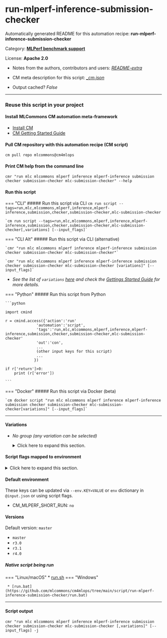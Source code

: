 # run-mlperf-inference-submission-checker
Automatically generated README for this automation recipe: **run-mlperf-inference-submission-checker**

Category: **[MLPerf benchmark support](..)**

License: **Apache 2.0**

* Notes from the authors, contributors and users: [*README-extra*](https://github.com/mlcommons/cm4mlops/tree/main/script/run-mlperf-inference-submission-checker/README-extra.md)

* CM meta description for this script: *[_cm.json](https://github.com/mlcommons/cm4mlops/tree/main/script/run-mlperf-inference-submission-checker/_cm.json)*
* Output cached? *False*

---
### Reuse this script in your project

#### Install MLCommons CM automation meta-framework

* [Install CM](https://docs.mlcommons.org/ck/install)
* [CM Getting Started Guide](https://docs.mlcommons.org/ck/getting-started/)

#### Pull CM repository with this automation recipe (CM script)

```cm pull repo mlcommons@cm4mlops```

#### Print CM help from the command line

````cmr "run mlc mlcommons mlperf inference mlperf-inference submission checker submission-checker mlc-submission-checker" --help````

#### Run this script

=== "CLI"
    ##### Run this script via CLI
    `cm run script --tags=run,mlc,mlcommons,mlperf,inference,mlperf-inference,submission,checker,submission-checker,mlc-submission-checker`

    `cm run script --tags=run,mlc,mlcommons,mlperf,inference,mlperf-inference,submission,checker,submission-checker,mlc-submission-checker[,variations] [--input_flags]`

=== "CLI Alt"
    ##### Run this script via CLI (alternative)

    `cmr "run mlc mlcommons mlperf inference mlperf-inference submission checker submission-checker mlc-submission-checker"`

    `cmr "run mlc mlcommons mlperf inference mlperf-inference submission checker submission-checker mlc-submission-checker [variations]" [--input_flags]`


* *See the list of `variations` [here](#variations) and check the [Gettings Started Guide](https://github.com/mlcommons/ck/blob/dev/docs/getting-started.md) for more details.*

=== "Python"
    ##### Run this script from Python


    ```python

    import cmind

    r = cmind.access({'action':'run'
                  'automation':'script',
                  'tags':'run,mlc,mlcommons,mlperf,inference,mlperf-inference,submission,checker,submission-checker,mlc-submission-checker'
                  'out':'con',
                  ...
                  (other input keys for this script)
                  ...
                 })

    if r['return']>0:
        print (r['error'])

    ```


=== "Docker"
    ##### Run this script via Docker (beta)

    `cm docker script "run mlc mlcommons mlperf inference mlperf-inference submission checker submission-checker mlc-submission-checker[variations]" [--input_flags]`

___


#### Variations

  * *No group (any variation can be selected)*
    <details>
    <summary>Click here to expand this section.</summary>

    * `_short-run`
      - Environment variables:
        - *CM_MLPERF_SHORT_RUN*: `yes`
      - Workflow:

    </details>


#### Script flags mapped to environment
<details>
<summary>Click here to expand this section.</summary>

* `--extra_args=value`  &rarr;  `CM_MLPERF_SUBMISSION_CHECKER_EXTRA_ARGS=value`
* `--extra_model_benchmark_map=value`  &rarr;  `CM_MLPERF_EXTRA_MODEL_MAPPING=value`
* `--input=value`  &rarr;  `CM_MLPERF_INFERENCE_SUBMISSION_DIR=value`
* `--power=value`  &rarr;  `CM_MLPERF_POWER=value`
* `--push_to_github=value`  &rarr;  `CM_MLPERF_RESULT_PUSH_TO_GITHUB=value`
* `--skip_compliance=value`  &rarr;  `CM_MLPERF_SKIP_COMPLIANCE=value`
* `--skip_power_check=value`  &rarr;  `CM_MLPERF_SKIP_POWER_CHECK=value`
* `--src_version=value`  &rarr;  `CM_MLPERF_SUBMISSION_CHECKER_VERSION=value`
* `--submission_dir=value`  &rarr;  `CM_MLPERF_INFERENCE_SUBMISSION_DIR=value`
* `--submitter=value`  &rarr;  `CM_MLPERF_SUBMITTER=value`
* `--tar=value`  &rarr;  `CM_TAR_SUBMISSION_DIR=value`

**Above CLI flags can be used in the Python CM API as follows:**

```python
r=cm.access({... , "extra_args":...}
```

</details>

#### Default environment


These keys can be updated via `--env.KEY=VALUE` or `env` dictionary in `@input.json` or using script flags.

* CM_MLPERF_SHORT_RUN: `no`


#### Versions
Default version: `master`

* `master`
* `r3.0`
* `r3.1`
* `r4.0`

##### Native script being run
=== "Linux/macOS"
     * [run.sh](https://github.com/mlcommons/cm4mlops/tree/main/script/run-mlperf-inference-submission-checker/run.sh)
=== "Windows"

     * [run.bat](https://github.com/mlcommons/cm4mlops/tree/main/script/run-mlperf-inference-submission-checker/run.bat)
___
#### Script output
`cmr "run mlc mlcommons mlperf inference mlperf-inference submission checker submission-checker mlc-submission-checker [,variations]" [--input_flags] -j`